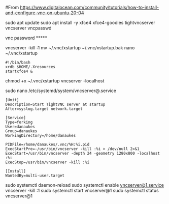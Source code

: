 ---
---
#From <https://www.digitalocean.com/community/tutorials/how-to-install-and-configure-vnc-on-ubuntu-20-04>

sudo apt update
sudo apt install -y xfce4 xfce4-goodies tightvncserver
vncserver
vncpasswd

vnc password *****

vncserver -kill :1
mv ~/.vnc/xstartup ~/.vnc/xstartup.bak
nano ~/.vnc/xstartup

```
#!/bin/bash
xrdb $HOME/.Xresources
startxfce4 &
```

chmod +x ~/.vnc/xstartup
vncserver -localhost

sudo nano /etc/systemd/system/vncserver@.service

```
[Unit]
Description=Start TightVNC server at startup
After=syslog.target network.target

[Service]
Type=forking
User=danaukes
Group=danaukes
WorkingDirectory=/home/danaukes

PIDFile=/home/danaukes/.vnc/%H:%i.pid
ExecStartPre=-/usr/bin/vncserver -kill :%i > /dev/null 2>&1
ExecStart=/usr/bin/vncserver -depth 24 -geometry 1280x800 -localhost :%i
ExecStop=/usr/bin/vncserver -kill :%i

[Install]
WantedBy=multi-user.target
```

sudo systemctl daemon-reload
sudo systemctl enable vncserver@1.service
vncserver -kill :1
sudo systemctl start vncserver@1
sudo systemctl status vncserver@1
